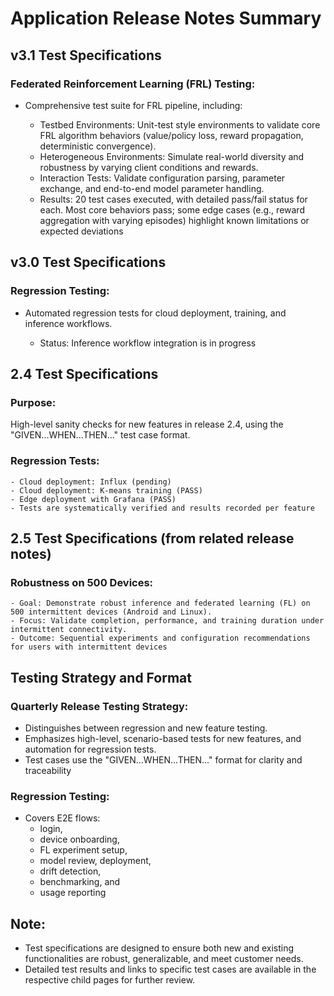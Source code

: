 # Application Release Notes Summary

## v3.1 Test Specifications

### Federated Reinforcement Learning (FRL) Testing:
- Comprehensive test suite for FRL pipeline, including:

    - Testbed Environments: Unit-test style environments to validate core FRL algorithm behaviors (value/policy loss, reward propagation, deterministic convergence).
    - Heterogeneous Environments: Simulate real-world diversity and robustness by varying client conditions and rewards.
    - Interaction Tests: Validate configuration parsing, parameter exchange, and end-to-end model parameter handling.
    - Results: 20 test cases executed, with detailed pass/fail status for each. Most core behaviors pass; some edge cases (e.g., reward aggregation with varying episodes) highlight known limitations or expected deviations 

## v3.0 Test Specifications
### Regression Testing:
- Automated regression tests for cloud deployment, training, and inference workflows.

    - Status: Inference workflow integration is in progress 

## 2.4 Test Specifications
### Purpose:
High-level sanity checks for new features in release 2.4, using the "GIVEN...WHEN...THEN..." test case format.

### Regression Tests:
    - Cloud deployment: Influx (pending)
    - Cloud deployment: K-means training (PASS)
    - Edge deployment with Grafana (PASS)
    - Tests are systematically verified and results recorded per feature 

## 2.5 Test Specifications (from related release notes)
### Robustness on 500 Devices:
    - Goal: Demonstrate robust inference and federated learning (FL) on 500 intermittent devices (Android and Linux).
    - Focus: Validate completion, performance, and training duration under intermittent connectivity.
    - Outcome: Sequential experiments and configuration recommendations for users with intermittent devices 

## Testing Strategy and Format
### Quarterly Release Testing Strategy:
- Distinguishes between regression and new feature testing.
- Emphasizes high-level, scenario-based tests for new features, and automation for regression tests.
- Test cases use the "GIVEN...WHEN...THEN..." format for clarity and traceability 

### Regression Testing:
- Covers E2E flows: 
    - login, 
    - device onboarding, 
    - FL experiment setup, 
    - model review, deployment, 
    - drift detection, 
    - benchmarking, and 
    - usage reporting 

## Note:

- Test specifications are designed to ensure both new and existing functionalities are robust, generalizable, and meet customer needs.
- Detailed test results and links to specific test cases are available in the respective child pages for further review.